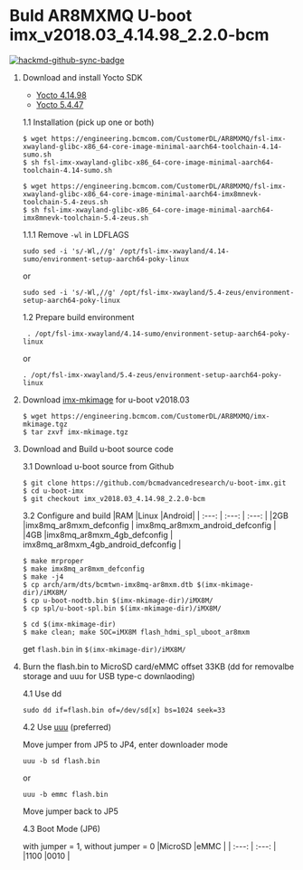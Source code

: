 Buld AR8MXMQ U-boot imx_v2018.03_4.14.98_2.2.0-bcm
===


[![hackmd-github-sync-badge](https://hackmd.io/d1Cwode-TrK4s3bsN81vWA/badge)](https://hackmd.io/d1Cwode-TrK4s3bsN81vWA)
1. Download and install Yocto SDK
    * [Yocto 4.14.98](https://engineering.bcmcom.com/CustomerDL/AR8MXMQ/fsl-imx-xwayland-glibc-x86_64-core-image-minimal-aarch64-toolchain-4.14-sumo.sh)
    * [Yocto 5.4.47](https://engineering.bcmcom.com/CustomerDL/AR8MXMQ/fsl-imx-xwayland-glibc-x86_64-core-image-minimal-aarch64-imx8mnevk-toolchain-5.4-zeus.sh)
    
    1.1 Installation (pick up one or both)
    ```shell=
    $ wget https://engineering.bcmcom.com/CustomerDL/AR8MXMQ/fsl-imx-xwayland-glibc-x86_64-core-image-minimal-aarch64-toolchain-4.14-sumo.sh
    $ sh fsl-imx-xwayland-glibc-x86_64-core-image-minimal-aarch64-toolchain-4.14-sumo.sh
    
    $ wget https://engineering.bcmcom.com/CustomerDL/AR8MXMQ/fsl-imx-xwayland-glibc-x86_64-core-image-minimal-aarch64-imx8mnevk-toolchain-5.4-zeus.sh
    $ sh fsl-imx-xwayland-glibc-x86_64-core-image-minimal-aarch64-imx8mnevk-toolchain-5.4-zeus.sh
    ```
    
    1.1.1 Remove `-wl` in LDFLAGS
    
    `sudo sed -i 's/-Wl,//g' /opt/fsl-imx-xwayland/4.14-sumo/environment-setup-aarch64-poky-linux`
    
    or
    
    `sudo sed -i 's/-Wl,//g' /opt/fsl-imx-xwayland/5.4-zeus/environment-setup-aarch64-poky-linux`
    
    
    1.2 Prepare build environment
    
    ` . /opt/fsl-imx-xwayland/4.14-sumo/environment-setup-aarch64-poky-linux`
    
    or
    
    `. /opt/fsl-imx-xwayland/5.4-zeus/environment-setup-aarch64-poky-linux`

2. Download [imx-mkimage](https://engineering.bcmcom.com/CustomerDL/AR8MXMQ/imx-mkimage.tgz) for u-boot v2018.03
    
    ```shell=
    $ wget https://engineering.bcmcom.com/CustomerDL/AR8MXMQ/imx-mkimage.tgz
    $ tar zxvf imx-mkimage.tgz
    ```
    
   
3. Download and Build u-boot source code
    
    3.1 Download u-boot source from Github
    ```shell=
    $ git clone https://github.com/bcmadvancedresearch/u-boot-imx.git
    $ cd u-boot-imx
    $ git checkout imx_v2018.03_4.14.98_2.2.0-bcm
    ```
    3.2 Configure and build
    |RAM    |Linux   |Android|
    | :---:   | :---:    | :---:   |
    |2GB    |imx8mq_ar8mxm_defconfig    | imx8mq_ar8mxm_android_defconfig |
    |4GB    |imx8mq_ar8mxm_4gb_defconfig    | imx8mq_ar8mxm_4gb_android_defconfig |
    
    ```shell=
    $ make mrproper
    $ make imx8mq_ar8mxm_defconfig
    $ make -j4
    $ cp arch/arm/dts/bcmtwn-imx8mq-ar8mxm.dtb $(imx-mkimage-dir)/iMX8M/
    $ cp u-boot-nodtb.bin $(imx-mkimage-dir)/iMX8M/
    $ cp spl/u-boot-spl.bin $(imx-mkimage-dir)/iMX8M/
    
    $ cd $(imx-mkimage-dir)
    $ make clean; make SOC=iMX8M flash_hdmi_spl_uboot_ar8mxm
    ```
    get `flash.bin` in `$(imx-mkimage-dir)/iMX8M/`
4. Burn the flash.bin to MicroSD card/eMMC offset 33KB (dd for removalbe storage and uuu for USB type-c downlaoding)

    4.1 Use dd
    
    `sudo dd if=flash.bin of=/dev/sd[x] bs=1024 seek=33`

    4.2 Use [uuu](https://github.com/NXPmicro/mfgtools/releases) (preferred)
    
    Move jumper from JP5 to JP4, enter downloader mode
    
    `uuu -b sd flash.bin`
    
    or
    
    `uuu -b emmc flash.bin`
    
    Move jumper back to JP5
    
    4.3 Boot Mode (JP6)
    
    with jumper = 1, without jumper = 0
    |MicroSD    |eMMC    |
    | :---:    | :---:    |
    |1100    |0010    |
    
    
